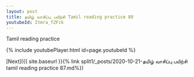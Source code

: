 ```yaml
---
layout: post
title: தமிழ் வாசிப்பு பயிற்சி Tamil reading practice 88
youtubeId: Itmra_fZFck
---
```

 
 
Tamil reading practice
 
 
 
 
 


{% include youtubePlayer.html id=page.youtubeId %}
 
[Next]({{ site.baseurl }}{% link  split1/_posts/2020-10-21-தமிழ் வாசிப்பு பயிற்சி tamil reading practice 87.md%})
 

